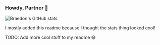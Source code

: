 ### Howdy, Partner 🤠
![Braedon's GitHub stats](https://github-readme-stats.vercel.app/api?username=braedonwatkins&show_icons=true&theme=dracula)

I mostly added this readme because I thought the stats thing looked cool!

TODO: Add more cool stuff to my readme 😅
